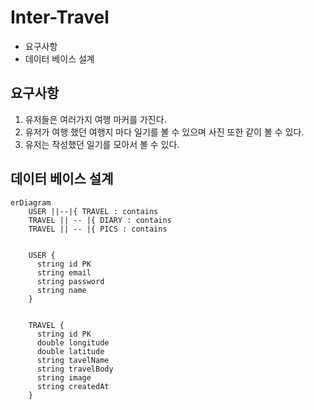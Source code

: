 # Inter-Travel

- 요구사항
- 데이터 베이스 설계

## 요구사항

1. 유저들은 여러가지 여행 마커를 가진다.
3. 유저가 여행 했던 여행지 마다 일기를 볼 수 있으며 사진 또한 같이 볼 수 있다.
4. 유저는 작성했던 일기를 모아서 볼 수 있다.

## 데이터 베이스 설계

```mermaid
erDiagram
    USER ||--|{ TRAVEL : contains
    TRAVEL || -- |{ DIARY : contains
    TRAVEL || -- |{ PICS : contains


    USER {
      string id PK
      string email
      string password
      string name
    }


    TRAVEL {
      string id PK
      double longitude
      double latitude
      string tavelName
      string travelBody
      string image
      string createdAt
    }
```
